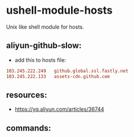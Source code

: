 # ushell-module-hosts
Unix like shell module for hosts.


## aliyun-github-slow:
+ add this to hosts file:
```conf
103.245.222.249   github.global.ssl.fastly.net
103.245.222.133   assets-cdn.github.com
```
## resources:
+ https://yq.aliyun.com/articles/36744

## commands:
